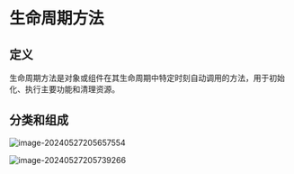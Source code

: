 # 生命周期方法

## 定义

生命周期方法是对象或组件在其生命周期中特定时刻自动调用的方法，用于初始化、执行主要功能和清理资源。

## 分类和组成

![image-20240527205657554](../TyporaImage/image-20240527205657554.png)

![image-20240527205739266](../TyporaImage/image-20240527205739266.png)